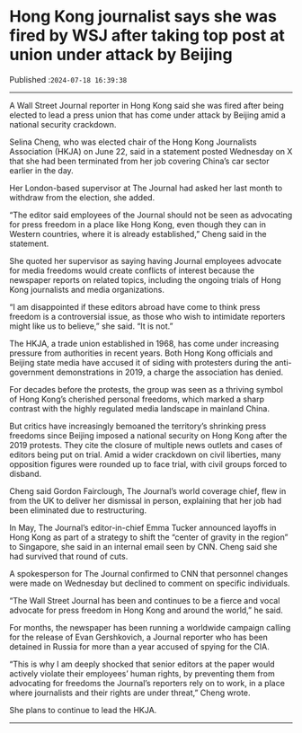 # Hong Kong journalist says she was fired by WSJ after taking top post at union under attack by Beijing

Published :`2024-07-18 16:39:38`

---

A Wall Street Journal reporter in Hong Kong said she was fired after being elected to lead a press union that has come under attack by Beijing amid a national security crackdown.

Selina Cheng, who was elected chair of the Hong Kong Journalists Association (HKJA) on June 22, said in a statement posted Wednesday on X that she had been terminated from her job covering China’s car sector earlier in the day.

Her London-based supervisor at The Journal had asked her last month to withdraw from the election, she added.

“The editor said employees of the Journal should not be seen as advocating for press freedom in a place like Hong Kong, even though they can in Western countries, where it is already established,” Cheng said in the statement.

She quoted her supervisor as saying having Journal employees advocate for media freedoms would create conflicts of interest because the newspaper reports on related topics, including the ongoing trials of Hong Kong journalists and media organizations.

“I am disappointed if these editors abroad have come to think press freedom is a controversial issue, as those who wish to intimidate reporters might like us to believe,” she said. “It is not.”

The HKJA, a trade union established in 1968, has come under increasing pressure from authorities in recent years. Both Hong Kong officials and Beijing state media have accused it of siding with protesters during the anti-government demonstrations in 2019, a charge the association has denied.

For decades before the protests, the group was seen as a thriving symbol of Hong Kong’s cherished personal freedoms, which marked a sharp contrast with the highly regulated media landscape in mainland China.

But critics have increasingly bemoaned the territory’s shrinking press freedoms since Beijing imposed a national security on Hong Kong after the 2019 protests. They cite the closure of multiple news outlets and cases of editors being put on trial. Amid a wider crackdown on civil liberties, many opposition figures were rounded up to face trial, with civil groups forced to disband.

Cheng said Gordon Fairclough, The Journal’s world coverage chief, flew in from the UK to deliver her dismissal in person, explaining that her job had been eliminated due to restructuring.

In May, The Journal’s editor-in-chief Emma Tucker announced layoffs in Hong Kong as part of a strategy to shift the “center of gravity in the region” to Singapore, she said in an internal email seen by CNN. Cheng said she had survived that round of cuts.

A spokesperson for The Journal confirmed to CNN that personnel changes were made on Wednesday but declined to comment on specific individuals.

“The Wall Street Journal has been and continues to be a fierce and vocal advocate for press freedom in Hong Kong and around the world,” he said.

For months, the newspaper has been running a worldwide campaign calling for the release of Evan Gershkovich, a Journal reporter who has been detained in Russia for more than a year accused of spying for the CIA.

“This is why I am deeply shocked that senior editors at the paper would actively violate their employees’ human rights, by preventing them from advocating for freedoms the Journal’s reporters rely on to work, in a place where journalists and their rights are under threat,” Cheng wrote.

She plans to continue to lead the HKJA.

---

